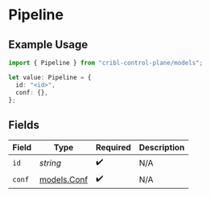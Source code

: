 # Pipeline

## Example Usage

```typescript
import { Pipeline } from "cribl-control-plane/models";

let value: Pipeline = {
  id: "<id>",
  conf: {},
};
```

## Fields

| Field                            | Type                             | Required                         | Description                      |
| -------------------------------- | -------------------------------- | -------------------------------- | -------------------------------- |
| `id`                             | *string*                         | :heavy_check_mark:               | N/A                              |
| `conf`                           | [models.Conf](../models/conf.md) | :heavy_check_mark:               | N/A                              |